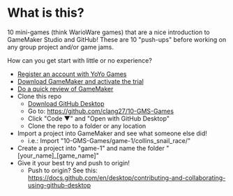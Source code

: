 # What is this?

10 mini-games (think WarioWare games) that are a nice introduction to GameMaker Studio and GitHub! These are 10 "push-ups" before working on any group project and/or game jams.

How can you get start with little or no experience?

- [Register an account with YoYo Games](https://accounts.yoyogames.com/register)
- [Download GameMaker and activate the trial](https://accounts.yoyogames.com/downloads)
- [Do a quick review of GameMaker](https://www.youtube.com/watch?v=raGK_j1NVdE)
- Clone this repo
  - [Download GitHub Desktop](https://desktop.github.com/)
  - Go to: https://github.com/clang27/10-GMS-Games
  - Click "Code ▼" and "Open with GitHub Desktop"
  - Clone the repo to a folder or any location
- Import a project into GameMaker and see what someone else did!
  - i.e.: Import "10-GMS-Games/game-1/collins_snail_race/"
- Create a project into "game-1" and name the folder "[your_name]_[game_name]"
- Give it your best try and push to origin!
  - Push to origin? See this: https://docs.github.com/en/desktop/contributing-and-collaborating-using-github-desktop
